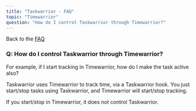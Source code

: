 ```yaml
---
title: "Taskwarrior - FAQ"
topic: "Timewarrior"
question: "How do I control Taskwarrior through Timewarrior?"
---
```


Back to the [FAQ](/support/faq)

### Q: How do I control Taskwarrior through Timewarrior?

For example, if I start tracking in Timewarrior, how do I make the task active also?

Taskwarrior uses Timewarrior to track time, via a Taskwarrior hook.
You just start/stop tasks using Taskwarrior, and Timewarrior will start/stop tracking.

If you start/stop in Timewarrior, it does not control Taskwarrior.
